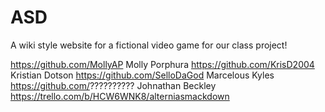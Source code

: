 # ASD
A wiki style website for a fictional video game for our class project!

https://github.com/MollyAP Molly Porphura
https://github.com/KrisD2004  Kristian Dotson
https://github.com/SelloDaGod Marcelous Kyles
https://github.com/?????????? Johnathan Beckley
https://trello.com/b/HCW6WNK8/alterniasmackdown